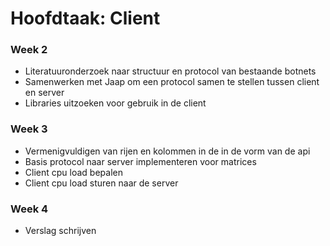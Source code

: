 # Hoofdtaak: Client

### Week 2
- Literatuuronderzoek naar structuur en protocol van bestaande botnets
- Samenwerken met Jaap om een protocol samen te stellen tussen client en server
- Libraries uitzoeken voor gebruik in de client

### Week 3
- Vermenigvuldigen van rijen en kolommen in de in de vorm van de api
- Basis protocol naar server implementeren voor matrices
- Client cpu load bepalen
- Client cpu load sturen naar de server

### Week 4
- Verslag schrijven
